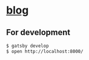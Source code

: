 # [blog]((https://winterjung.dev))

## For development

```sh
$ gatsby develop
$ open http://localhost:8000/
```
